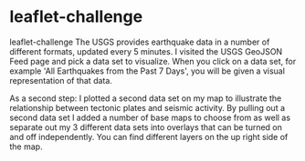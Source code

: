# leaflet-challenge
leaflet-challenge
The USGS provides earthquake data in a number of different formats, updated every 5 minutes. I visited the USGS GeoJSON Feed page and pick a data set to visualize. When you click on a data set, for example 'All Earthquakes from the Past 7 Days', you will be given a visual representation of that data.

As a second step: I plotted a second data set on my map to illustrate the relationship between tectonic plates and seismic activity. By pulling out a second data set I added a number of base maps to choose from as well as separate out my 3 different data sets into overlays that can be turned on and off independently. You can find different layers on the up right side of the map.
